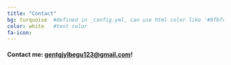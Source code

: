 ```yaml
---
title: "Contact"
bg: turquoise  #defined in _config.yml, can use html color like '#0fbfcf'
color: white   #text color
fa-icon: 
---
```


#### Contact me: gentgjylbegu123@gmail.com!
